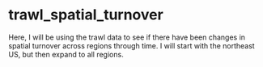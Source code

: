 # trawl_spatial_turnover

Here, I will be using the trawl data to see if there have been changes in spatial turnover across regions through time. I will start with the northeast US, but then expand to all regions. 
